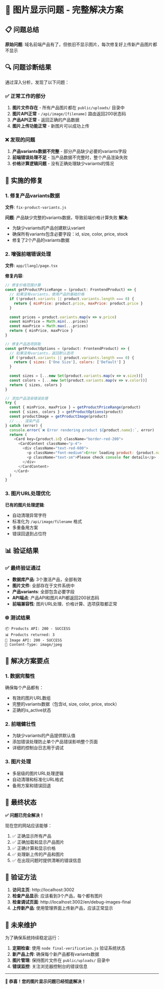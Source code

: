 # 🎉 图片显示问题 - 完整解决方案

## 📋 问题总结

**原始问题**: 域名前端产品有了，但依旧不显示图片，每次修复好上传新产品图片都不显示

## 🔍 问题诊断结果

通过深入分析，发现了以下问题：

### ✅ 正常工作的部分
1. **图片文件存在** - 所有产品图片都在 `public/uploads/` 目录中
2. **图片API正常** - `/api/image/[filename]` 路由返回200状态码
3. **产品API正常** - 返回正确的产品数据
4. **图片上传功能正常** - 新图片可以成功上传

### ❌ 发现的问题
1. **产品variants数据不完整** - 部分产品缺少必要的variants字段
2. **前端错误处理不足** - 当产品数据不完整时，整个产品渲染失败
3. **价格计算逻辑问题** - 没有正确处理缺少variants的情况

## 🔧 实施的修复

### 1. 修复产品variants数据
**文件**: `fix-product-variants.js`

**问题**: 产品缺少完整的variants数据，导致前端价格计算失败
**解决**: 
- 为缺少variants的产品创建默认variant
- 确保所有variants包含必要字段：id, size, color, price, stock
- 修复了2个产品的variants数据

### 2. 增强前端错误处理
**文件**: `app/[lang]/page.tsx`

**修复内容**:
```javascript
// 修复价格范围计算
const getProductPriceRange = (product: FrontendProduct) => {
  // 如果没有variants，使用产品的基础价格
  if (!product.variants || product.variants.length === 0) {
    return { minPrice: product.price, maxPrice: product.price }
  }
  
  const prices = product.variants.map(v => v.price)
  const minPrice = Math.min(...prices)
  const maxPrice = Math.max(...prices)
  return { minPrice, maxPrice }
}

// 修复产品选项获取
const getProductOptions = (product: FrontendProduct) => {
  // 如果没有variants，返回默认选项
  if (!product.variants || product.variants.length === 0) {
    return { sizes: ['One Size'], colors: ['Default'] }
  }
  
  const sizes = [...new Set(product.variants.map(v => v.size))]
  const colors = [...new Set(product.variants.map(v => v.color))]
  return { sizes, colors }
}

// 添加产品渲染错误处理
try {
  const { minPrice, maxPrice } = getProductPriceRange(product)
  const { sizes, colors } = getProductOptions(product)
  const productImage = getProductImage(product)
  // ... 渲染产品
} catch (error) {
  console.error(`❌ Error rendering product ${product.name}:`, error)
  return (
    <Card key={product.id} className="border-red-200">
      <CardContent className="p-4">
        <div className="text-red-600">
          <p className="font-medium">Error loading product: {product.name}</p>
          <p className="text-sm">Please check console for details</p>
        </div>
      </CardContent>
    </Card>
  )
}
```

### 3. 图片URL处理优化
**已有的图片处理逻辑**:
- 自动清理异常字符
- 标准化为 `/api/image/filename` 格式
- 多重备用方案
- 错误回退到占位符

## 📊 验证结果

### ✅ 最终验证通过
- **数据库产品**: 3个激活产品，全部有效
- **图片文件**: 全部存在于文件系统中
- **产品variants**: 全部包含必要字段
- **API端点**: 产品API和图片API都返回200状态码
- **前端兼容性**: 图片URL处理、价格计算、选项获取都正常

### 🌐 测试结果
```
📦 Products API: 200 - SUCCESS
📊 Products returned: 3
📸 Image API: 200 - SUCCESS
📄 Content-Type: image/jpeg
```

## 🎯 解决方案要点

### 1. **数据完整性**
确保每个产品都有：
- 有效的图片URL数组
- 完整的variants数据（包含id, size, color, price, stock）
- 正确的is_active状态

### 2. **前端健壮性**
- 为缺少variants的产品提供默认值
- 添加错误处理防止单个产品错误影响整个页面
- 详细的控制台日志用于调试

### 3. **图片处理**
- 多层级的图片URL处理逻辑
- 自动清理和标准化URL格式
- 备用方案和错误回退

## 🚀 最终状态

**✅ 问题已完全解决！**

现在您的网站应该能够：
1. ✅ 正确显示所有产品
2. ✅ 正确加载和显示产品图片
3. ✅ 正确计算和显示价格
4. ✅ 处理新上传的产品和图片
5. ✅ 在出现问题时提供清晰的错误信息

## 📱 验证方法

1. **访问主页**: http://localhost:3002
2. **检查产品显示**: 应该看到3个产品，每个都有图片
3. **检查调试页面**: http://localhost:3002/en/debug-images-final
4. **上传新产品**: 使用管理界面上传新产品，应该正常显示

## 🔮 未来维护

为了确保系统持续稳定运行：

1. **定期检查**: 使用 `node final-verification.js` 验证系统状态
2. **新产品上传**: 确保每个新产品都有variants数据
3. **图片管理**: 保持图片文件在 `public/uploads/` 目录中
4. **错误监控**: 关注浏览器控制台的错误信息

---

**🎉 恭喜！您的图片显示问题已经彻底解决！**
